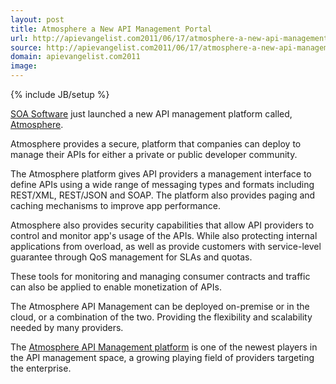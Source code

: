 ```yaml
---
layout: post
title: Atmosphere a New API Management Portal
url: http://apievangelist.com2011/06/17/atmosphere-a-new-api-management-portal/
source: http://apievangelist.com2011/06/17/atmosphere-a-new-api-management-portal/
domain: apievangelist.com2011
image: 
---
```

{% include JB/setup %}
<a title="Atmosphere" href="http://atmosphere.soa.com/"><img style="padding: 15px;" src="http://kinlane-productions.s3.amazonaws.com/api-service-providers/atmosphere-api-management.png" alt="" align="right" /></a><a title="SOA Software" href="soa.com">SOA Software</a> just launched a new API management platform called, <a title="Atmosphere" href="http://atmosphere.soa.com/">Atmosphere</a>.<p></p>
Atmosphere provides a secure, platform that companies can deploy to manage their APIs for either a private or public developer community.<p></p>
The Atmosphere platform gives API providers a management interface to define APIs using a wide range of messaging types and formats including REST/XML, REST/JSON and SOAP.  The platform also provides paging and caching mechanisms to improve app performance.<p></p>
Atmosphere also provides security capabilities that allow API providers to control and monitor app's usage of the APIs. While also protecting internal applications from overload, as well as provide customers with service-level guarantee through QoS management for SLAs and quotas.<p></p>
These tools for monitoring and managing consumer contracts and traffic can also be applied to enable monetization of APIs.<p></p>
The Atmosphere API Management can be deployed on-premise or in the cloud, or a combination of the two.  Providing the flexibility and scalability needed by many providers.<p></p>
The <a title="Atmosphere API Management platoform" href="http://atmosphere.soa.com/">Atmosphere API Management platform</a> is one of the newest players in the API management space, a growing playing field of providers targeting the enterprise.

